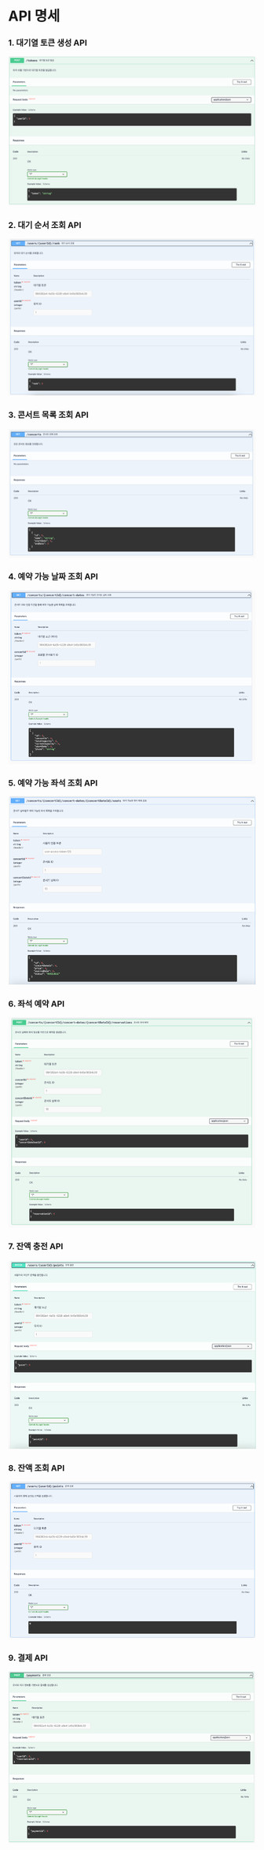 # API 명세

### 1. 대기열 토큰 생성 API

![img_1.png](img_1.png)
<br>

### 2. 대기 순서 조회 API

![img_2.png](img_2.png)
<br>

### 3. 콘서트 목록 조회 API

![img_3.png](img_3.png)
<br>

### 4. 예약 가능 날짜 조회 API

![img_4.png](img_4.png)
<br>

### 5. 예약 가능 좌석 조회 API

![img_5.png](img_5.png)
<br>

### 6. 좌석 예약 API

![img_6.png](img_6.png)
<br>

### 7. 잔액 충전 API

![img_7.png](img_7.png)
<br>

### 8. 잔액 조회 API

![img_8.png](img_8.png)
<br>


### 9. 결제 API

![img_9.png](img_9.png)
<br>
